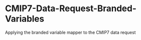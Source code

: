# CMIP7-Data-Request-Branded-Variables
Applying the branded variable mapper to the CMIP7 data request

